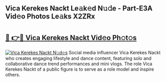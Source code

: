 ## Vica Kerekes Nackt Le𝚊k𝚎d N𝚞𝚍e - Part-E3A Vid𝚎o Photos Le𝚊ks X2ZRx

# <h2><a href="http://fb0xm4.evod.top/?m=Vica+Kerekes+Nackt">🔗 👉🔴 Vica Kerekes Nackt Vid𝚎o Ph𝚘t𝚘s</a></h2>

[![Vica Kerekes Nackt N𝚞d𝚎s](https://i.imgur.com/8V9OHl7.gif)](http://fb0xm4.evod.top/?m=Vica+Kerekes+Nackt)
Social media influencer Vica Kerekes Nackt who creates engaging lifestyle and dance content, featuring solo and collaborative dance trend performances and mini vlogs. The role Vica Kerekes Nackt of a public figure is to serve as a role model and inspire others. 
